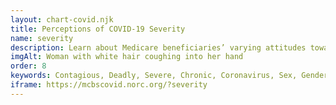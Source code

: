 ```yaml
---
layout: chart-covid.njk
title: Perceptions of COVID-19 Severity
name: severity
description: Learn about Medicare beneficiaries’ varying attitudes toward COVID-19 and the severity of the pandemic.
imgAlt: Woman with white hair coughing into her hand
order: 8
keywords: Contagious, Deadly, Severe, Chronic, Coronavirus, Sex, Gender, Age, Income, Race, Ethnicity, Language, English, Dual, Dual eligible, Smoking, Smoker, Tobacco, Immune system, Pandemic, Dually eligible
iframe: https://mcbscovid.norc.org/?severity
---
```

